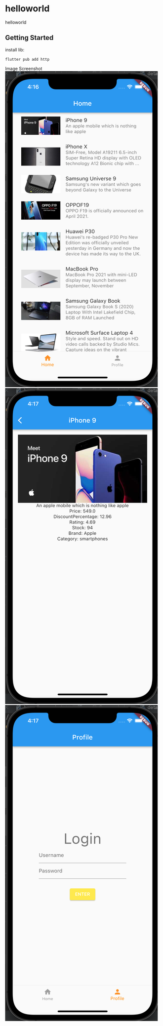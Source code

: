 # helloworld

helloworld

## Getting Started

install lib:
```
flutter pub add http
```

Image Screenshot
![screenshot1](./Screenshot/Screenshot1.png)
![screenshot2](./Screenshot/Screenshot2.png)
![screenshot3](./Screenshot/Screenshot3.png)